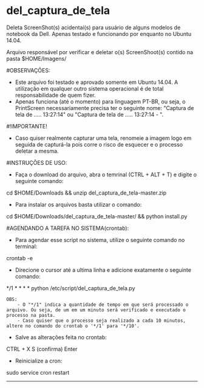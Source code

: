 del_captura_de_tela
===================

Deleta ScreenShot(s) acidentai(s) para usuário de alguns modelos de notebook da Dell. Apenas testado e funcionando por enquanto no Ubuntu 14.04.

Arquivo responsável por verificar e deletar o(s) ScreenShoot(s) contido na pasta $HOME/Imagens/ 

#OBSERVAÇÕES: 
- Este arquivo foi testado e aprovado somente em Ubuntu 14.04. A utilização em qualquer outro sistema operacional é de total responsabilidade de quem fizer.
- Apenas funciona (até o momento) para linguagem PT-BR, ou seja, o PrintScreen necessariamente precisa ter o seguinte nome: "Captura de tela de ..... 13:27:14" ou "Captura de tela de ..... 13:27:14 - ".

#!IMPORTANTE!
- Caso quiser realmente capturar uma tela, renomeie a imagem logo em seguida de capturá-la pois corre o risco de esquecer e o processo deletar a mesma.

#INSTRUÇÕES DE USO:
- Faça o download do arquivo, abra o temrinal (CTRL + ALT + T) e digite o seguinte comando:

cd $HOME/Downloads && unzip del_captura_de_tela-master.zip

- Para instalar os arquivos basta utilizar o comando:

cd $HOME/Downloads/del_captura_de_tela-master/ && python install.py


#AGENDANDO A TAREFA NO SISTEMA(crontab):
- Para agendar esse script no sistema, utilize o seguinte comando no terminal:

crontab -e

- Direcione o cursor até a ultima linha e adicione exatamente o seguinte comando:

*/1 * * * * python /etc/script/del_captura_de_tela.py

    OBS: 
        - O "*/1" indica a quantidade de tempo em que será processado o arquivo. Ou seja, de um em um minuto será verificado e executado o processo na pasta.
        - Caso quiser que o processo seja realizado a cada 10 minutos, altere no comando do crontab o '*/1' para '*/10'.

- Salve as alterações feita no crontab:

CTRL + X
S (confirma)
Enter

- Reinicialize a cron:
    
sudo service cron restart

-----------------------------------------------------------------------------------------------------------------------------------------------
